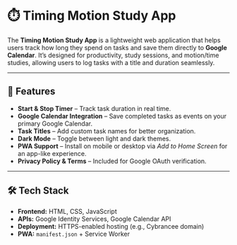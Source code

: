 # ⏱️ Timing Motion Study App

The **Timing Motion Study App** is a lightweight web application that helps users track how long they spend on tasks and save them directly to **Google Calendar**. It’s designed for productivity, study sessions, and motion/time studies, allowing users to log tasks with a title and duration seamlessly.

---

## 🚀 Features
- **Start & Stop Timer** – Track task duration in real time.
- **Google Calendar Integration** – Save completed tasks as events on your primary Google Calendar.
- **Task Titles** – Add custom task names for better organization.
- **Dark Mode** – Toggle between light and dark themes.
- **PWA Support** – Install on mobile or desktop via *Add to Home Screen* for an app-like experience.
- **Privacy Policy & Terms** – Included for Google OAuth verification.

---

## 🛠️ Tech Stack
- **Frontend:** HTML, CSS, JavaScript  
- **APIs:** Google Identity Services, Google Calendar API  
- **Deployment:** HTTPS-enabled hosting (e.g., Cybrancee domain)  
- **PWA:** `manifest.json` + Service Worker  
